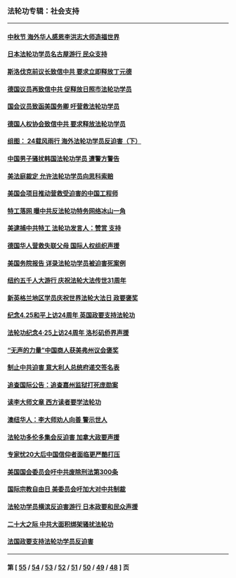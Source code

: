 ### 法轮功专辑：社会支持
---
#### [中秋节 海外华人感恩李洪志大师造福世界](../../pages/nf4386/n14084051.md?10040430) 
#### [日本法轮功学员名古屋游行 民众支持](../../pages/nf4386/n14077424.md?10040430) 
#### [斯洛伐克前议长致信中共 要求立即释放丁元德](../../pages/nf4386/n14074619.md?10040430) 
#### [德国议员再致信中共 促释放日照市法轮功学员](../../pages/nf4386/n14069901.md?10040430) 
#### [国会议员致函美国务卿 吁营救法轮功学员](../../pages/nf4386/n14068427.md?10040430) 
#### [德国人权协会致信中共 要求释放法轮功学员](../../pages/nf4386/n14045330.md?10040430) 
#### [组图： 24载风雨行 海外法轮功学员反迫害（下）](../../pages/nf4386/n14030279.md?10040430) 
#### [中国男子骚扰韩国法轮功学员 遭警方警告](../../pages/nf4386/n14033245.md?10040430) 
#### [美法庭裁定 允许法轮功学员向思科索赔](../../pages/nf4386/n14030620.md?10040430) 
#### [美国会项目推动营救受迫害的中国工程师](../../pages/nf4386/n14019887.md?10040430) 
#### [特工落网 曝中共反法轮功特务网络冰山一角](../../pages/nf4386/n14006412.md?10040430) 
#### [美逮捕中共特工 法轮功发言人：赞赏 支持](../../pages/nf4386/n14005107.md?10040430) 
#### [德国华人营救失联父母 国际人权组织声援](../../pages/nf4386/n14002019.md?10040430) 
#### [美国务院报告 详录法轮功学员被迫害死案例](../../pages/nf4386/n13997752.md?10040430) 
#### [纽约五千人大游行 庆祝法轮大法传世31周年](../../pages/nf4386/n13995110.md?10040430) 
#### [新英格兰地区学员庆祝世界法轮大法日 政要褒奖](../../pages/nf4386/n13990800.md?10040430) 
#### [纪念4.25和平上访24周年 英国政要支持法轮功](../../pages/nf4386/n13984057.md?10040430) 
#### [法轮功纪念4·25上访24周年 洛杉矶侨界声援](../../pages/nf4386/n13978796.md?10040430) 
#### [“无声的力量”中国商人获美弗州议会褒奖](../../pages/nf4386/n13941208.md?10040430) 
#### [制止中共迫害 意大利人总统府递交签名表](../../pages/nf4386/n13933726.md?10040430) 
#### [追查国际公告：追查嘉州监狱打死庞勋案](../../pages/nf4386/n13933461.md?10040430) 
#### [读李大师文章 西方读者要学法轮功](../../pages/nf4386/n13925142.md?10040430) 
#### [澳纽华人：李大师劝人向善 警示世人](../../pages/nf4386/n13924146.md?10040430) 
#### [法轮功多伦多集会反迫害 加拿大政要声援](../../pages/nf4386/n13881303.md?10040430) 
#### [专家忧20大后中国信仰者面临更严酷打压](../../pages/nf4386/n13874993.md?10040430) 
#### [美国国会委员会吁中共废除刑法第300条](../../pages/nf4386/n13868121.md?10040430) 
#### [国际宗教自由日 美委员会吁加大对中共制裁](../../pages/nf4386/n13855021.md?10040430) 
#### [法轮功学员横滨反迫害游行 日本政要和民众声援](../../pages/nf4386/n13847132.md?10040430) 
#### [二十大之际 中共大面积绑架骚扰法轮功](../../pages/nf4386/n13846381.md?10040430) 
#### [法国政要支持法轮功学员反迫害](../../pages/nf4386/n13841970.md?10040430) 

---
#### 第 [ [55](./55.md?10040430) / [54](./54.md?10040430) / [53](./53.md?10040430) / [52](./52.md?10040430) / [51](./51.md?10040430) / [50](./50.md?10040430) / [49](./49.md?10040430) / [48](./48.md?10040430) ] 页

